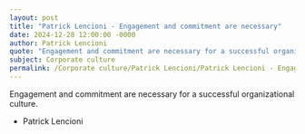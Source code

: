 ```yaml
---
layout: post
title: "Patrick Lencioni - Engagement and commitment are necessary"
date: 2024-12-28 12:00:00 -0000
author: Patrick Lencioni
quote: "Engagement and commitment are necessary for a successful organizational culture."
subject: Corporate culture
permalink: /Corporate culture/Patrick Lencioni/Patrick Lencioni - Engagement and commitment are necessary
---
```


Engagement and commitment are necessary for a successful organizational culture.

- Patrick Lencioni
